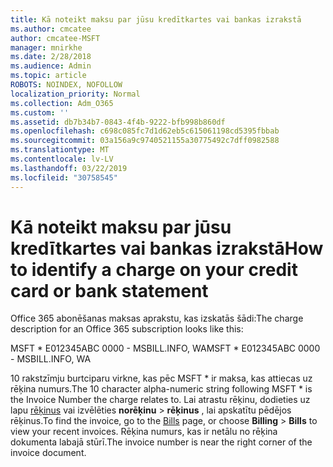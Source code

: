 ```yaml
---
title: Kā noteikt maksu par jūsu kredītkartes vai bankas izrakstā
ms.author: cmcatee
author: cmcatee-MSFT
manager: mnirkhe
ms.date: 2/28/2018
ms.audience: Admin
ms.topic: article
ROBOTS: NOINDEX, NOFOLLOW
localization_priority: Normal
ms.collection: Adm_O365
ms.custom: ''
ms.assetid: db7b34b7-0843-4f4b-9222-bfb998b860df
ms.openlocfilehash: c698c085fc7d1d62eb5c615061198cd5395fbbab
ms.sourcegitcommit: 03a156a9c9740521155a30775492c7dff0982588
ms.translationtype: MT
ms.contentlocale: lv-LV
ms.lasthandoff: 03/22/2019
ms.locfileid: "30758545"
---
```

# <a name="how-to-identify-a-charge-on-your-credit-card-or-bank-statement"></a><span data-ttu-id="dec86-102">Kā noteikt maksu par jūsu kredītkartes vai bankas izrakstā</span><span class="sxs-lookup"><span data-stu-id="dec86-102">How to identify a charge on your credit card or bank statement</span></span>

<span data-ttu-id="dec86-103">Office 365 abonēšanas maksas aprakstu, kas izskatās šādi:</span><span class="sxs-lookup"><span data-stu-id="dec86-103">The charge description for an Office 365 subscription looks like this:</span></span>
  
<span data-ttu-id="dec86-104">MSFT \* E012345ABC 0000 - MSBILL.INFO, WA</span><span class="sxs-lookup"><span data-stu-id="dec86-104">MSFT \* E012345ABC 0000 - MSBILL.INFO, WA</span></span>
  
<span data-ttu-id="dec86-105">10 rakstzīmju burtciparu virkne, kas pēc MSFT \* ir maksa, kas attiecas uz rēķina numurs.</span><span class="sxs-lookup"><span data-stu-id="dec86-105">The 10 character alpha-numeric string following MSFT \* is the Invoice Number the charge relates to.</span></span> <span data-ttu-id="dec86-106">Lai atrastu rēķinu, dodieties uz lapu [rēķinus](https://go.microsoft.com/fwlink/p/?linkid=848039) vai izvēlēties **norēķinu** \> **rēķinus** , lai apskatītu pēdējos rēķinus.</span><span class="sxs-lookup"><span data-stu-id="dec86-106">To find the invoice, go to the [Bills](https://go.microsoft.com/fwlink/p/?linkid=848039) page, or choose **Billing** \> **Bills** to view your recent invoices.</span></span> <span data-ttu-id="dec86-107">Rēķina numurs, kas ir netālu no rēķina dokumenta labajā stūrī.</span><span class="sxs-lookup"><span data-stu-id="dec86-107">The invoice number is near the right corner of the invoice document.</span></span> 
  

